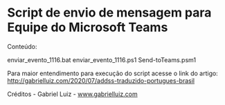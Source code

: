 # Script de envio de mensagem para Equipe do Microsoft Teams

Conteúdo:

enviar_evento_1116.bat
enviar_evento_1116.ps1
Send-toTeams.psm1

Para maior entendimento para execução do script acesse o link do artigo: http://gabrielluiz.com/2020/07/addss-traduzido-portugues-brasil

Créditos - Gabriel Luiz - www.gabrielluiz.com

